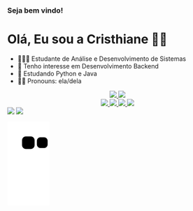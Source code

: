 ### Seja bem vindo!
# Olá, Eu sou a Cristhiane 👋🏾

- 👩🏾‍💻 Estudante de Análise e Desenvolvimento de Sistemas
- 👀 Tenho interesse em Desenvolvimento Backend
- 🌱 Estudando Python e Java
- 👩🏾 Pronouns: ela/dela

<div align="center">
 <a href="https://github.com/barroscruzc">
  <img height="160em" src="https://github-readme-stats.vercel.app/api?username=barroscruzc&show_icons=true&theme=radical&include_all_commits=true&count_private=true"/>
  <img height="160em" src="https://github-readme-stats.vercel.app/api/top-langs/?username=barroscruzc&layout=compact&langs_count=7&theme=radical"/>
</div>
 
 <div align="center">
    <img width="60em" src="https://cdn.jsdelivr.net/gh/devicons/devicon/icons/python/python-original.svg" />
    <img width="60em" src="https://cdn.jsdelivr.net/gh/devicons/devicon/icons/java/java-original.svg" />
    <img width="60em" src="https://cdn.jsdelivr.net/gh/devicons/devicon/icons/git/git-original.svg" />
    <img width="60em" src="https://cdn.jsdelivr.net/gh/devicons/devicon/icons/mysql/mysql-original-wordmark.svg" />
 </div>
 
<div> 
  <a href ="mailto:barroscruzc@gmail.com"><img src="https://img.shields.io/badge/-Gmail-%23333?style=for-the-badge&hide=jupyter-notebook&logo=gmail&logoColor=white" target="_blank"></a>
  <a href="https://www.linkedin.com/in/barroscruzc" target="_blank"><img src="https://img.shields.io/badge/-LinkedIn-%230077B5?style=for-the-badge&logo=linkedin&logoColor=white" target="_blank"></a> 
 
  ![Snake animation](https://github.com/barroscruzc/barroscruzc/blob/output/github-contribution-grid-snake.svg)
 
</div>
